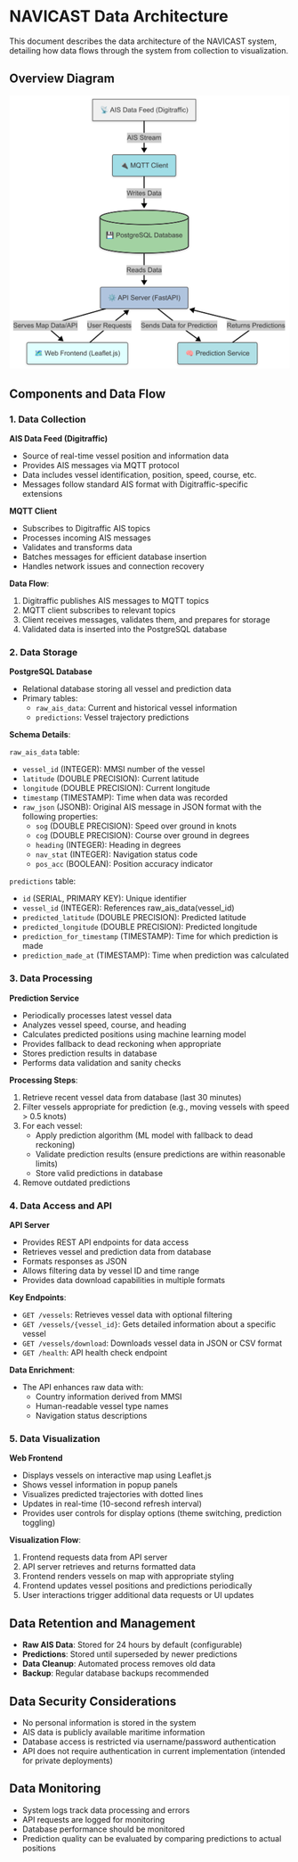 # NAVICAST Data Architecture

This document describes the data architecture of the NAVICAST system, detailing how data flows through the system from collection to visualization.

## Overview Diagram

![System Architecture Diagram](static/diagram.png)

## Components and Data Flow

### 1. Data Collection

**AIS Data Feed (Digitraffic)**
- Source of real-time vessel position and information data
- Provides AIS messages via MQTT protocol
- Data includes vessel identification, position, speed, course, etc.
- Messages follow standard AIS format with Digitraffic-specific extensions

**MQTT Client**
- Subscribes to Digitraffic AIS topics
- Processes incoming AIS messages
- Validates and transforms data
- Batches messages for efficient database insertion
- Handles network issues and connection recovery

**Data Flow**:
1. Digitraffic publishes AIS messages to MQTT topics
2. MQTT client subscribes to relevant topics
3. Client receives messages, validates them, and prepares for storage
4. Validated data is inserted into the PostgreSQL database

### 2. Data Storage

**PostgreSQL Database**
- Relational database storing all vessel and prediction data
- Primary tables:
  - `raw_ais_data`: Current and historical vessel information
  - `predictions`: Vessel trajectory predictions

**Schema Details**:

`raw_ais_data` table:
- `vessel_id` (INTEGER): MMSI number of the vessel
- `latitude` (DOUBLE PRECISION): Current latitude
- `longitude` (DOUBLE PRECISION): Current longitude
- `timestamp` (TIMESTAMP): Time when data was recorded
- `raw_json` (JSONB): Original AIS message in JSON format with the following properties:
  - `sog` (DOUBLE PRECISION): Speed over ground in knots
  - `cog` (DOUBLE PRECISION): Course over ground in degrees
  - `heading` (INTEGER): Heading in degrees
  - `nav_stat` (INTEGER): Navigation status code
  - `pos_acc` (BOOLEAN): Position accuracy indicator

`predictions` table:
- `id` (SERIAL, PRIMARY KEY): Unique identifier
- `vessel_id` (INTEGER): References raw_ais_data(vessel_id)
- `predicted_latitude` (DOUBLE PRECISION): Predicted latitude
- `predicted_longitude` (DOUBLE PRECISION): Predicted longitude
- `prediction_for_timestamp` (TIMESTAMP): Time for which prediction is made
- `prediction_made_at` (TIMESTAMP): Time when prediction was calculated

### 3. Data Processing

**Prediction Service**
- Periodically processes latest vessel data
- Analyzes vessel speed, course, and heading
- Calculates predicted positions using machine learning model
- Provides fallback to dead reckoning when appropriate
- Stores prediction results in database
- Performs data validation and sanity checks

**Processing Steps**:
1. Retrieve recent vessel data from database (last 30 minutes)
2. Filter vessels appropriate for prediction (e.g., moving vessels with speed > 0.5 knots)
3. For each vessel:
   - Apply prediction algorithm (ML model with fallback to dead reckoning)
   - Validate prediction results (ensure predictions are within reasonable limits)
   - Store valid predictions in database
4. Remove outdated predictions

### 4. Data Access and API

**API Server**
- Provides REST API endpoints for data access
- Retrieves vessel and prediction data from database
- Formats responses as JSON
- Allows filtering data by vessel ID and time range
- Provides data download capabilities in multiple formats

**Key Endpoints**:
- `GET /vessels`: Retrieves vessel data with optional filtering
- `GET /vessels/{vessel_id}`: Gets detailed information about a specific vessel
- `GET /vessels/download`: Downloads vessel data in JSON or CSV format
- `GET /health`: API health check endpoint

**Data Enrichment**:
- The API enhances raw data with:
  - Country information derived from MMSI
  - Human-readable vessel type names
  - Navigation status descriptions

### 5. Data Visualization

**Web Frontend**
- Displays vessels on interactive map using Leaflet.js
- Shows vessel information in popup panels
- Visualizes predicted trajectories with dotted lines
- Updates in real-time (10-second refresh interval)
- Provides user controls for display options (theme switching, prediction toggling)

**Visualization Flow**:
1. Frontend requests data from API server
2. API server retrieves and returns formatted data
3. Frontend renders vessels on map with appropriate styling
4. Frontend updates vessel positions and predictions periodically
5. User interactions trigger additional data requests or UI updates

## Data Retention and Management

- **Raw AIS Data**: Stored for 24 hours by default (configurable)
- **Predictions**: Stored until superseded by newer predictions
- **Data Cleanup**: Automated process removes old data
- **Backup**: Regular database backups recommended

## Data Security Considerations

- No personal information is stored in the system
- AIS data is publicly available maritime information
- Database access is restricted via username/password authentication
- API does not require authentication in current implementation (intended for private deployments)

## Data Monitoring

- System logs track data processing and errors
- API requests are logged for monitoring
- Database performance should be monitored
- Prediction quality can be evaluated by comparing predictions to actual positions 